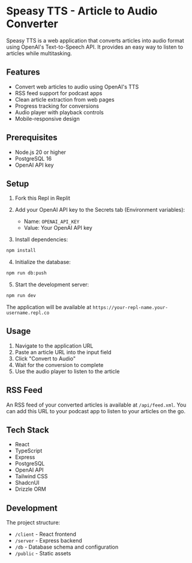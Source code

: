 
# Speasy TTS - Article to Audio Converter

Speasy TTS is a web application that converts articles into audio format using OpenAI's Text-to-Speech API. It provides an easy way to listen to articles while multitasking.

## Features

- Convert web articles to audio using OpenAI's TTS
- RSS feed support for podcast apps
- Clean article extraction from web pages
- Progress tracking for conversions
- Audio player with playback controls
- Mobile-responsive design

## Prerequisites

- Node.js 20 or higher
- PostgreSQL 16
- OpenAI API key

## Setup

1. Fork this Repl in Replit
2. Add your OpenAI API key to the Secrets tab (Environment variables):
   - Name: `OPENAI_API_KEY`
   - Value: Your OpenAI API key

3. Install dependencies:
```bash
npm install
```

4. Initialize the database:
```bash
npm run db:push
```

5. Start the development server:
```bash
npm run dev
```

The application will be available at `https://your-repl-name.your-username.repl.co`

## Usage

1. Navigate to the application URL
2. Paste an article URL into the input field
3. Click "Convert to Audio"
4. Wait for the conversion to complete
5. Use the audio player to listen to the article

## RSS Feed

An RSS feed of your converted articles is available at `/api/feed.xml`. You can add this URL to your podcast app to listen to your articles on the go.

## Tech Stack

- React
- TypeScript
- Express
- PostgreSQL
- OpenAI API
- Tailwind CSS
- ShadcnUI
- Drizzle ORM

## Development

The project structure:
- `/client` - React frontend
- `/server` - Express backend
- `/db` - Database schema and configuration
- `/public` - Static assets
